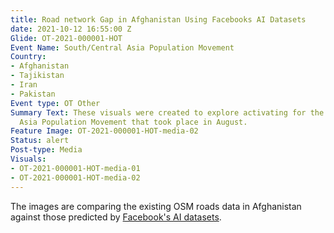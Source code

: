 ```yaml
---
title: Road network Gap in Afghanistan Using Facebooks AI Datasets
date: 2021-10-12 16:55:00 Z
Glide: OT-2021-000001-HOT
Event Name: South/Central Asia Population Movement
Country:
- Afghanistan
- Tajikistan
- Iran
- Pakistan
Event type: OT Other
Summary Text: These visuals were created to explore activating for the South/Central
  Asia Population Movement that took place in August.
Feature Image: OT-2021-000001-HOT-media-02
Status: alert
Post-type: Media
Visuals:
- OT-2021-000001-HOT-media-01
- OT-2021-000001-HOT-media-02
---
```


 The images are comparing the existing OSM roads data in Afghanistan against those predicted by <a href="https://github.com/facebookincubator/RapiD" target="_blank">Facebook's AI datasets</a>.

